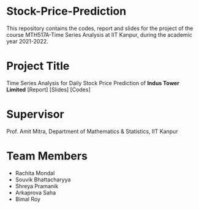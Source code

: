 # Stock-Price-Prediction
This repository contains the codes, report and slides for the project of the course MTH517A-Time Series Analysis at IIT Kanpur, during the academic year 2021-2022.
# Project Title 
Time Series Analysis for Daily Stock Price Prediction of **Indus Tower Limited**
[Report]
[Slides]
[Codes]
# Supervisor
Prof. Amit Mitra, Department of Mathematics & Statistics, IIT Kanpur 
# Team Members
* Rachita Mondal
* Souvik Bhattacharyya
* Shreya Pramanik
* Arkaprova Saha
* Bimal Roy



